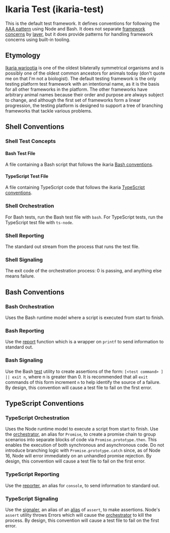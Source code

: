# Ikaria Test (ikaria-test)

This is the default test framework. It defines conventions for following the [AAA pattern](../../docs/aaaPattern.md)
using Node and Bash. It does not separate [framework concerns](../../docs/frameworkConcerns.md) by [layer](../../docs/terminology.md#layers),
but it does provide patterns for handling framework concerns using built-in tooling.

## Etymology

[Ikaria wariootia](https://en.wikipedia.org/wiki/Ikaria_wariootia) is one of the oldest bilaterally symmetrical
organisms and is possibly one of the oldest common ancestors for animals today (don't quote me on that I'm not a
biologist). The default testing framework is the only testing platform test framework with an intentional name, as it is
the basis for all other frameworks in the platform. The other frameworks have arbitrary animal names because their order
and purpose are always subject to change, and although the first set of frameworks form a linear progression, the testing
platform is designed to support a tree of branching frameworks that tackle various problems.

## Shell Conventions

### Shell Test Concepts

#### Bash Test File

A file containing a Bash script that follows the ikaria [Bash conventions](#bash-conventions).

#### TypeScript Test File

A file containing TypeScript code that follows the ikaria [TypeScript conventions](#typescript-conventions).

### Shell Orchestration

For Bash tests, run the Bash test file with `bash`. For TypeScript tests, run the TypeScript test file with `ts-node`.

### Shell Reporting

The standard out stream from the process that runs the test file.

### Shell Signaling

The exit code of the orchestration process: 0 is passing, and anything else means failure.

## Bash Conventions

### Bash Orchestration

Uses the Bash runtime model where a script is executed from start to finish.

### Bash Reporting

Use the [report](./bash/report.sh) function which is a wrapper on `printf` to send information to standard out.

### Bash Signaling

Use the Bash [test](https://linuxcommand.org/lc3_man_pages/testh.html) utility to create assertions of the form:
`[<test command> ] || exit n`, where n is greater than 0. It is recommended that all `exit` commands of this form
increment `n` to help identify the source of a failure. By design, this convention will cause a test file to fail on the
first error.

## TypeScript Conventions

### TypeScript Orchestration

Uses the Node runtime model to execute a script from start to finish. Use the [orchestrator](./type-script/index.ts),
an alias for `Promise`, to create a promise chain to group scenarios into separate blocks of code via
`Promise.prototype.then`. This enables the execution of both synchronous and asynchronous code. Do not introduce
branching logic with `Promise.prototype.catch` since, as of Node 16, Node will error immediately on an unhandled promise
rejection. By design, this convention will cause a test file to fail on the first error.

### TypeScript Reporting

Use the [reporter](./type-script/index.ts), an alias for `console`, to send information to standard out.

### TypeScript Signaling

Use the [signaler](./type-script/index.ts), an alias of an [alias](./type-script/assertUtil.ts) of `assert`, to make
assertions. Node's `assert` utility throws Errors which will cause the [orchestrator](#typescript-orchestration) to kill
the process. By design, this convention will cause a test file to fail on the first error.
